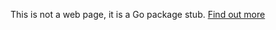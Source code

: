 This is not a web page, it is a Go package stub.
[Find out more](https://github.com/apache/qpid-proton/tree/master/proton-c/bindings/go/src/qpid.apache.org/README.md)
